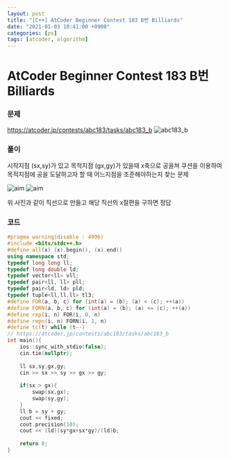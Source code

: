 ```yaml
---
layout: post
title: "[C++] AtCoder Beginner Contest 183 B번 Billiards"
date: "2021-01-03 10:41:00 +0900"
categories: [ps]
tags: [atcoder, algorithm]
---
```


# AtCoder Beginner Contest 183 B번 Billiards
### 문제

https://atcoder.jp/contests/abc183/tasks/abc183_b
![abc183_b](https://i.imgur.com/IDPTTTU.png)
  
  
### 풀이

시작지점 (sx,sy)가 있고 목적지점 (gx,gy)가 있을때 x축으로 공을쳐 쿠션을 이용하여 목적지점에 공을 도달하고자 할 때 어느지점을 조준해야하는지 찾는 문제

![aim](https://img.atcoder.jp/ghi/c9595d59f1139b808d4cf3d31d6b48ee.png)
![aim](https://img.atcoder.jp/ghi/0e3fba695b09b11c6d2e8590b4d8526a.png)

위 사진과 같이 직선으로 만들고 해당 직선의 x절편을 구하면 정답

### 코드

```cpp
#pragma warning(disable : 4996)
#include <bits/stdc++.h>
#define all(x) (x).begin(), (x).end()
using namespace std;
typedef long long ll;
typedef long double ld;
typedef vector<ll> vll;
typedef pair<ll, ll> pll;
typedef pair<ld, ld> pld;
typedef tuple<ll,ll,ll> tl3;
#define FOR(a, b, c) for (int(a) = (b); (a) < (c); ++(a))
#define FORN(a, b, c) for (int(a) = (b); (a) <= (c); ++(a))
#define rep(i, n) FOR(i, 0, n)
#define repn(i, n) FORN(i, 1, n)
#define tc(t) while (t--)
// https://atcoder.jp/contests/abc183/tasks/abc183_b
int main(){
    ios::sync_with_stdio(false);
    cin.tie(nullptr);
 
    ll sx,sy,gx,gy;
    cin >> sx >> sy >> gx >> gy;
        
    if(sx > gx){
        swap(sx,gx);
        swap(sy,gy);
    }
    ll b = sy + gy;
    cout << fixed;
    cout.precision(10);
    cout << (ld)(sy*gx+sx*gy)/(ld)b;
 
    return 0;
}
```